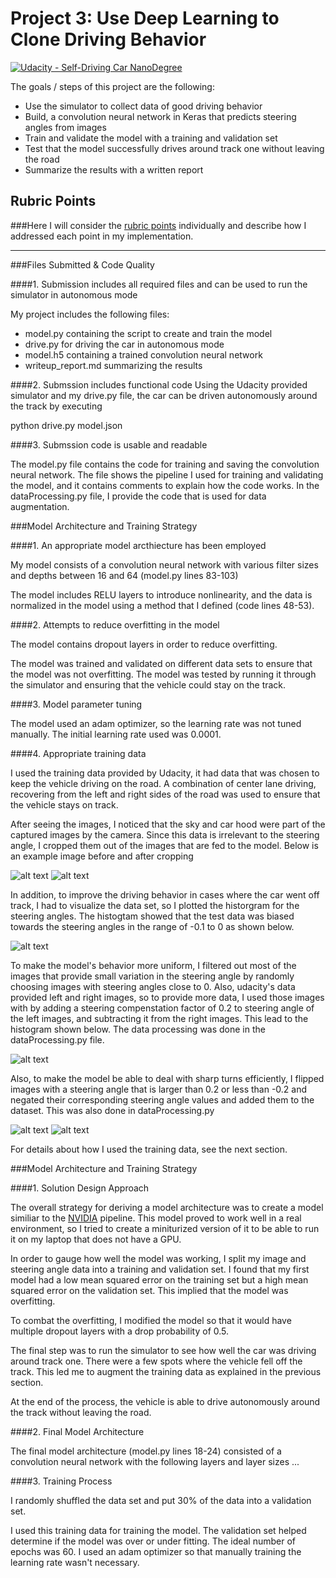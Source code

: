 # Project 3: Use Deep Learning to Clone Driving Behavior

[![Udacity - Self-Driving Car NanoDegree](https://s3.amazonaws.com/udacity-sdc/github/shield-carnd.svg)](http://www.udacity.com/drive)


The goals / steps of this project are the following:
* Use the simulator to collect data of good driving behavior
* Build, a convolution neural network in Keras that predicts steering angles from images
* Train and validate the model with a training and validation set
* Test that the model successfully drives around track one without leaving the road
* Summarize the results with a written report


## Rubric Points
###Here I will consider the [rubric points](https://review.udacity.com/#!/rubrics/432/view) individually and describe how I addressed each point in my implementation.  

---
###Files Submitted & Code Quality

####1. Submission includes all required files and can be used to run the simulator in autonomous mode

My project includes the following files:
* model.py containing the script to create and train the model
* drive.py for driving the car in autonomous mode
* model.h5 containing a trained convolution neural network 
* writeup_report.md summarizing the results

[//]: # (Image References)

[image1]: ./examples/cropped_center_2016_12_01_13_30_48_404.jpg "Cropped Image"
[image2]: ./examples/flipped_center_2016_12_01_13_30_48_404.jpg "Flipped Image"
[image3]: ./examples/originaly_center_2016_12_01_13_30_48_404.jpg "Original Image"
[image4]: ./examples/bpp.png "Histogram of Data Before Preprocessing"
[image5]: ./examples/app.png "Histogram of Data Before Preprocessing"

####2. Submssion includes functional code
Using the Udacity provided simulator and my drive.py file, the car can be driven autonomously around the track by executing 

python drive.py model.json

####3. Submssion code is usable and readable

The model.py file contains the code for training and saving the convolution neural network. The file shows the pipeline I used for training and validating the model, and it contains comments to explain how the code works. In the dataProcessing.py file, I provide the code that is used for data augmentation.

###Model Architecture and Training Strategy

####1. An appropriate model arcthiecture has been employed

My model consists of a convolution neural network with various filter sizes and depths between 16 and 64 (model.py lines 83-103) 

The model includes RELU layers to introduce nonlinearity, and the data is normalized in the model using a method that I defined (code lines 48-53). 

####2. Attempts to reduce overfitting in the model

The model contains dropout layers in order to reduce overfitting. 

The model was trained and validated on different data sets to ensure that the model was not overfitting. The model was tested by running it through the simulator and ensuring that the vehicle could stay on the track.

####3. Model parameter tuning

The model used an adam optimizer, so the learning rate was not tuned manually. The initial learning rate used was 0.0001.

####4. Appropriate training data

I used the training data provided by Udacity, it had data that was chosen to keep the vehicle driving on the road. A combination of center lane driving, recovering from the left and right sides of the road was used to ensure that the vehicle stays on track.

After seeing the images, I noticed that the sky and car hood were part of the captured images by the camera. Since this data is irrelevant to the steering angle, I cropped them out of the images that are fed to the model. Below is an example image before and after cropping

![alt text][image3]
![alt text][image1]

In addition, to improve the driving behavior in cases where the car went off track, I had to visualize the data set, so I plotted the historgram for the steering angles. The histogtam showed that the test data was biased towards the steering angles in the range of -0.1 to 0 as shown below. 

![alt text][image4]

To make the model's behavior more uniform, I filtered out most of the images that provide small variation in the steering angle by randomly choosing images with steering angles close to 0. Also, udacity's data provided left and right images, so to provide more data, I used those images with by adding a steering compenstation factor of 0.2 to steering angle of the left images, and subtracting it from the right images. This lead to the histogram shown below. The data processing was done in the dataProcessing.py file.

![alt text][image5]

Also, to make the model be able to deal with sharp turns efficiently, I flipped images with a steering angle that is larger than 0.2 or less than -0.2 and negated their corresponding steering angle values and added them to the dataset. This was also done in dataProcessing.py

![alt text][image3]
![alt text][image2]

For details about how I used the training data, see the next section. 

###Model Architecture and Training Strategy

####1. Solution Design Approach

The overall strategy for deriving a model architecture was to create a model similiar to the [NVIDIA](https://images.nvidia.com/content/tegra/automotive/images/2016/solutions/pdf/end-to-end-dl-using-px.pdf) pipeline. This model proved to work well in a real environment, so I tried to create a miniturized version of it to be able to run it on my laptop that does not have a GPU.

In order to gauge how well the model was working, I split my image and steering angle data into a training and validation set. I found that my first model had a low mean squared error on the training set but a high mean squared error on the validation set. This implied that the model was overfitting. 

To combat the overfitting, I modified the model so that it would have multiple dropout layers with a drop probability of 0.5.

The final step was to run the simulator to see how well the car was driving around track one. There were a few spots where the vehicle fell off the track. This led me to augment the training data as explained in the previous section.

At the end of the process, the vehicle is able to drive autonomously around the track without leaving the road.

####2. Final Model Architecture

The final model architecture (model.py lines 18-24) consisted of a convolution neural network with the following layers and layer sizes ...


####3. Training Process

I randomly shuffled the data set and put 30% of the data into a validation set. 

I used this training data for training the model. The validation set helped determine if the model was over or under fitting. The ideal number of epochs was 60. I used an adam optimizer so that manually training the learning rate wasn't necessary.
